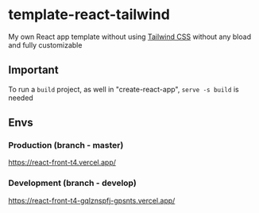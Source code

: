 # template-react-tailwind

My own React app template without using [Tailwind CSS](https://tailwindcss.com) without any bload and fully customizable

## Important

To run a ```build``` project, as well in "create-react-app", ```serve -s build``` is needed

## Envs

### Production (branch - master)

https://react-front-t4.vercel.app/

### Development (branch - develop)

https://react-front-t4-gqlznspfj-gpsnts.vercel.app/
